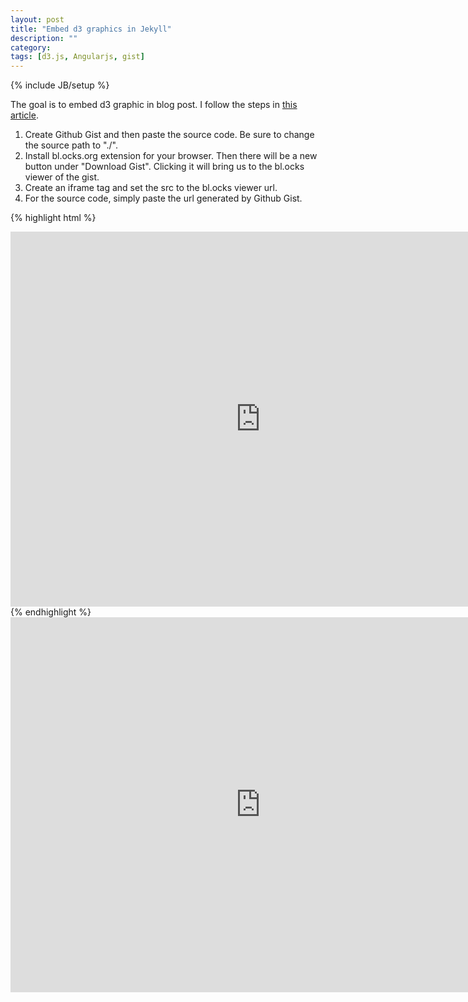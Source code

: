 ```yaml
---
layout: post
title: "Embed d3 graphics in Jekyll"
description: ""
category: 
tags: [d3.js, Angularjs, gist]
---
```

{% include JB/setup %}

The goal is to embed d3 graphic in blog post. I follow the steps in [this article](http://www.biovisualize.com/2012/07/embedding-d3js-in-blog-post.html). 

1. Create Github Gist and then paste the source code. Be sure to change the source path to "./".  
2. Install bl.ocks.org extension for your browser. Then there will be a new button under "Download Gist". Clicking it will bring us to the bl.ocks viewer of the gist.
3. Create an iframe tag and set the src to the bl.ocks viewer url. 
4. For the source code, simply paste the url generated by Github Gist.  

{% highlight html %}
<iframe frameborder="0" height="600" marginheight="0" marginwidth="0" scrolling="no" src="http://bl.ocks.org/licaschiou/raw/32aa65f0de3a40f05ae9/" width="800"></iframe>
{% endhighlight %}

<iframe frameborder="0" height="600" marginheight="0" marginwidth="0" scrolling="no" src="http://bl.ocks.org/licaschiou/raw/32aa65f0de3a40f05ae9/" width="800"></iframe>
 
<script src="https://gist.github.com/licaschiou/32aa65f0de3a40f05ae9.js"></script>
